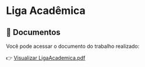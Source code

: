 # Liga Acadêmica

## 📄 Documentos

Você pode acessar o documento do trabalho realizado:

👉 [Visualizar LigaAcademica.pdf](./LigaAcademica.pdf)

